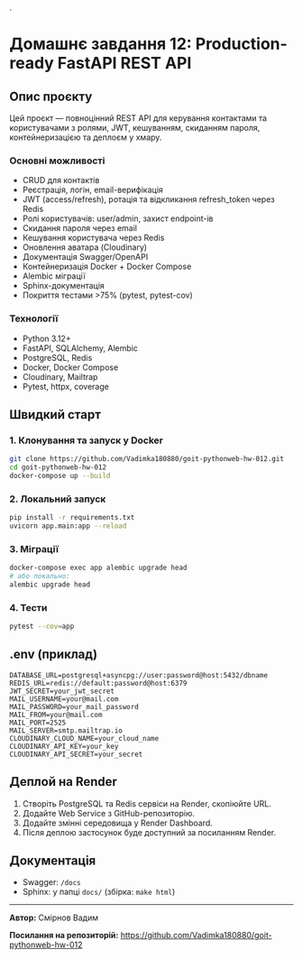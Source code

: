 .
# Домашнє завдання 12: Production-ready FastAPI REST API

## Опис проєкту
Цей проєкт — повноцінний REST API для керування контактами та користувачами з ролями, JWT, кешуванням, скиданням пароля, контейнеризацією та деплоєм у хмару.

### Основні можливості
- CRUD для контактів
- Реєстрація, логін, email-верифікація
- JWT (access/refresh), ротація та відкликання refresh_token через Redis
- Ролі користувачів: user/admin, захист endpoint-ів
- Скидання пароля через email
- Кешування користувача через Redis
- Оновлення аватара (Cloudinary)
- Документація Swagger/OpenAPI
- Контейнеризація Docker + Docker Compose
- Alembic міграції
- Sphinx-документація
- Покриття тестами >75% (pytest, pytest-cov)

### Технології
- Python 3.12+
- FastAPI, SQLAlchemy, Alembic
- PostgreSQL, Redis
- Docker, Docker Compose
- Cloudinary, Mailtrap
- Pytest, httpx, coverage

## Швидкий старт

### 1. Клонування та запуск у Docker
```bash
git clone https://github.com/Vadimka180880/goit-pythonweb-hw-012.git
cd goit-pythonweb-hw-012
docker-compose up --build
```

### 2. Локальний запуск
```bash
pip install -r requirements.txt
uvicorn app.main:app --reload
```

### 3. Міграції
```bash
docker-compose exec app alembic upgrade head
# або локально:
alembic upgrade head
```

### 4. Тести
```bash
pytest --cov=app
```

## .env (приклад)
```
DATABASE_URL=postgresql+asyncpg://user:password@host:5432/dbname
REDIS_URL=redis://default:password@host:6379
JWT_SECRET=your_jwt_secret
MAIL_USERNAME=your@mail.com
MAIL_PASSWORD=your_mail_password
MAIL_FROM=your@mail.com
MAIL_PORT=2525
MAIL_SERVER=smtp.mailtrap.io
CLOUDINARY_CLOUD_NAME=your_cloud_name
CLOUDINARY_API_KEY=your_key
CLOUDINARY_API_SECRET=your_secret
```

## Деплой на Render
1. Створіть PostgreSQL та Redis сервіси на Render, скопіюйте URL.
2. Додайте Web Service з GitHub-репозиторію.
3. Додайте змінні середовища у Render Dashboard.
4. Після деплою застосунок буде доступний за посиланням Render.

## Документація
- Swagger: `/docs`
- Sphinx: у папці `docs/` (збірка: `make html`)

---
**Автор:** Смірнов Вадим

**Посилання на репозиторій:** https://github.com/Vadimka180880/goit-pythonweb-hw-012

